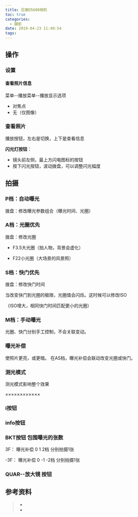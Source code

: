 ```yaml
---
title: 尼康D5600相机
toc: true
categories:
  - 摄影
date: 2019-04-23 11:49:54
tags:
---
```






## 操作

### 设置

#### 查看照片信息

菜单--播放菜单--播放显示选项

- 对焦点
- 无（仅图像）

### 查看照片

播放按钮，左右是切换，上下是查看信息

**闪光灯按钮**：

- 镜头前左侧，最上方闪电图标的按钮
- 按下闪光按钮，波动拨盘，可以调整闪光幅度

## 拍摄

### P档：**自动**曝光

拨盘：修改曝光参数组合（曝光时间、光圈）

### A档：光圈优先

拨盘：修改光圈

- F3.5大光圈（拍人物，背景会虚化）

-  F22小光圈（大场景的风景照）

### S档：快门优先

拨盘：修改快门时间

当改变快门到光圈的极限，光圈值会闪烁。这时候可以修改ISO

（ISO增大，相同快门时间匹配更小的光圈）

### M档：**手动**曝光

光圈、快门分别手工控制，不会关联变动。

### 曝光补偿

使照片更亮，或更暗。 在AS档，曝光补偿会联动改变光圈或快门。

### 测光模式

测光模式影响整个效果

××××××××××××

### i按钮



### info按钮

###  BKT按钮  包围曝光的张数

3F： 曝光补偿  0 1 2档 分别拍摄1张

-3F： 曝光补偿  0 -1 -2档 分别拍摄1张

### QUAR--放大镜 按钮



## 参考资料
> - []()
> - []()
